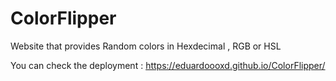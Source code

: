 # ColorFlipper
Website that provides Random colors in Hexdecimal , RGB or HSL

You can check the deployment : https://eduardoooxd.github.io/ColorFlipper/